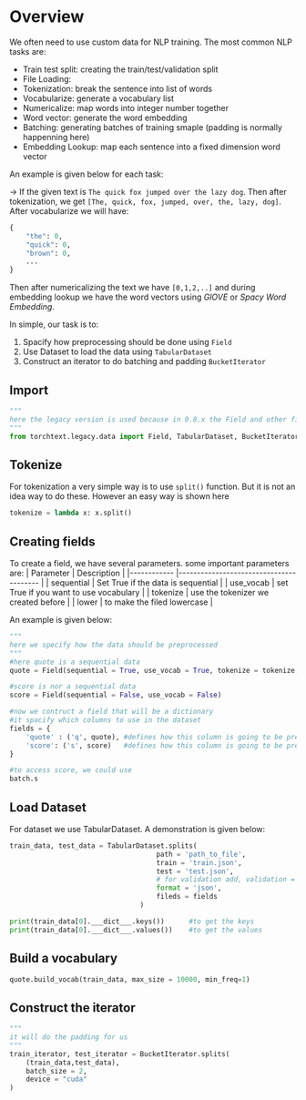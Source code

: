 # Overview
We often need to use custom data for NLP training. The most common NLP tasks are:
* Train test split: creating the train/test/validation split
* File Loading: 
* Tokenization: break the sentence into list of words
* Vocabularize: generate a vocabulary list
* Numericalize: map words into integer number together
* Word vector: generate the word embedding
* Batching: generating batches of training smaple (padding is normally happenning here)
* Embedding Lookup: map each sentence into a fixed dimension word vector

An example is given below for each task:

-> If the given text is ```The quick fox jumped over the lazy dog```. Then after tokenization, we get ```[The, quick, fox, jumped, over, the, lazy, dog]```. After vocabularize we will have:
``` python
{
    "the": 0,
    "quick": 0,
    "brown": 0,
    ...
}
```
Then after numericalizing the text we have ```[0,1,2,..]``` and during embedding lookup we have the word vectors using *GlOVE* or *Spacy Word Embedding*. 

In simple, our task is to:
1. Spacify how preprocessing should be done using ```Field```
2. Use Dataset to load the data using ```TabularDataset```
3. Construct an iterator to do batching and padding ```BucketIterator```


## Import
``` python
"""
here the legacy version is used because in 0.8.x the Field and other files were shifted to legacy version
"""
from torchtext.legacy.data import Field, TabularDataset, BucketIterator 
```

## Tokenize 
For tokenization a very simple way is to use ```split()``` function. But it is not an idea way to do these. However an easy way is shown here
``` python
tokenize = lambda x: x.split()
```

## Creating fields
To create a field, we have several parameters. 
some important parameters are:
| Parameter  	| Description                            	|
|------------	|----------------------------------------	|
| sequential 	| Set True if the data is sequential     	|
| use_vocab  	| set True if you want to use vocabulary 	|
| tokenize   	| use the tokenizer we created before    	|
| lower      	| to make the filed lowercase           |

An example is given below:
``` python
"""
here we specify how the data should be preprocessed
"""
#here quote is a sequential data
quote = Field(sequential = True, use_vocab = True, tokenize = tokenize, lower = True)

#score is nor a sequential data
score = Field(sequential = False, use_vocab = False)

#now we contruct a field that will be a dictionary
#it spacify which columns to use in the dataset
fields = {
    'quote' : ('q', quote), #defines how this column is going to be preprocessed using quote field
    'score': ('s', score)   #defines how this column is going to be preprocessed using quote field
}

#to access score, we could use
batch.s
```

## Load Dataset
For dataset we use TabularDataset. A demonstration is given below:
``` python
train_data, test_data = TabularDataset.splits(
                                    path = 'path_to_file',
                                    train = 'train.json',
                                    test = 'test.json',
                                    # for validation add, validation = 'validation.json'
                                    format = 'json',
                                    fileds = fields
                                )

print(train_data[0].___dict___.keys())      #to get the keys
print(train_data[0].___dict___.values())    #to get the values
```

## Build a vocabulary

``` python
quote.build_vocab(train_data, max_size = 10000, min_freq=1)
```


## Construct the iterator
``` python
"""
it will do the padding for us
"""
train_iterator, test_iterator = BucketIterator.splits(
    (train_data,test_data),
    batch_size = 2,
    device = "cuda"
)
```














